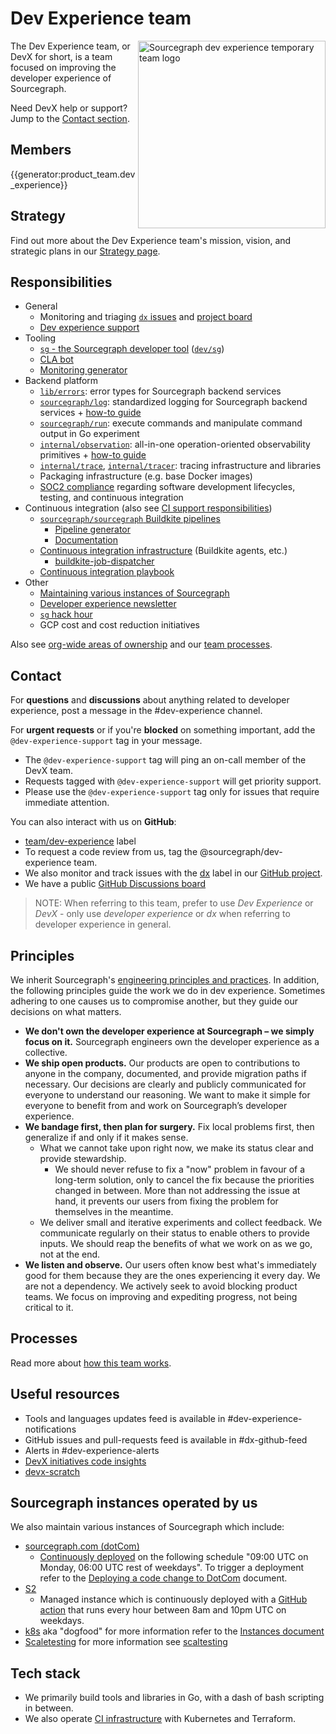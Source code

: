 # Dev Experience team

<img align="right" src="https://user-images.githubusercontent.com/23356519/166327839-472252c9-e3aa-460e-8c11-5655b0451ae2.png" height="300" alt="Sourcegraph dev experience temporary team logo"></img>

The Dev Experience team, or DevX for short, is a team focused on improving the developer experience of Sourcegraph.

Need DevX help or support? Jump to the [Contact section](#contact).

## Members

{{generator:product_team.dev_experience}}

## Strategy

Find out more about the Dev Experience team's mission, vision, and strategic plans in our [Strategy page](../../../../strategy-goals/strategy/dev-experience/index.md).

## Responsibilities

- General
  - Monitoring and triaging [`dx` issues](https://github.com/sourcegraph/sourcegraph/issues?q=is%3Aissue+is%3Aopen+sort%3Aupdated-desc+label%3Adx) and [project board](processes.md#updating-the-dev-experience-project-board)
  - [Dev experience support](processes.md#support)
- Tooling
  - [`sg` - the Sourcegraph developer tool](https://docs.sourcegraph.com/dev/background-information/sg) ([`dev/sg`](https://sourcegraph.com/github.com/sourcegraph/sourcegraph/-/tree/dev/sg))
  - [CLA bot](https://github.com/sourcegraph/clabot-config)
  - [Monitoring generator](https://sourcegraph.com/github.com/sourcegraph/sourcegraph/-/tree/monitoring)
- Backend platform
  - [`lib/errors`](https://sourcegraph.com/github.com/sourcegraph/sourcegraph/-/tree/lib/errors): error types for Sourcegraph backend services
  - [`sourcegraph/log`](https://sourcegraph.com/github.com/sourcegraph/log/-/tree): standardized logging for Sourcegraph backend services + [how-to guide](https://docs.sourcegraph.com/dev/how-to/add_logging)
  - [`sourcegraph/run`](https://sourcegraph.com/github.com/sourcegraph/run/-/tree): execute commands and manipulate command output in Go experiment
  - [`internal/observation`](https://sourcegraph.com/github.com/sourcegraph/sourcegraph/-/tree/internal/observation): all-in-one operation-oriented observability primitives + [how-to guide](https://docs.sourcegraph.com/dev/how-to/add_observability)
  - [`internal/trace`](https://sourcegraph.com/github.com/sourcegraph/sourcegraph/-/tree/internal/trace), [`internal/tracer`](https://sourcegraph.com/github.com/sourcegraph/sourcegraph/-/tree/internal/tracer): tracing infrastructure and libraries
  - Packaging infrastructure (e.g. base Docker images)
  - [SOC2 compliance](https://sourcegraph.com/notebooks/Tm90ZWJvb2s6NjA=) regarding software development lifecycles, testing, and continuous integration
- Continuous integration (also see [CI support responsibilities](processes.md#ci-support-responsibilities))
  - [`sourcegraph/sourcegraph` Buildkite pipelines](https://docs.sourcegraph.com/dev/background-information/continuous_integration#buildkite-pipelines)
    - [Pipeline generator](https://sourcegraph.com/github.com/sourcegraph/sourcegraph/-/tree/enterprise/dev/ci)
    - [Documentation](https://docs.sourcegraph.com/dev/background-information/ci)
  - [Continuous integration infrastructure](../../dev/tools/infrastructure/ci/index.md) (Buildkite agents, etc.)
    - [buildkite-job-dispatcher](../../dev/tools/infrastructure/ci/index.md#buildkite-job-dispatcher)
  - [Continuous integration playbook](../../dev/process/incidents/playbooks/ci.md)
- Other
  - [Maintaining various instances of Sourcegraph](#sourcegraph-instances-operated-by-us)
  - [Developer experience newsletter](./newsletter.md)
  - [`sg` hack hour](processes.md#sg-hack-hour)
  - GCP cost and cost reduction initiatives

Also see [org-wide areas of ownership](../../dev/process/engineering_ownership.md#developer-experience) and our [team processes](processes.md).

## Contact

For **questions** and **discussions** about anything related to developer experience, post a message in the #dev-experience channel.

For **urgent requests** or if you're **blocked** on something important, add the `@dev-experience-support` tag in your message.

- The `@dev-experience-support` tag will ping an on-call member of the DevX team.
- Requests tagged with `@dev-experience-support` will get priority support.
- Please use the `@dev-experience-support` tag only for issues that require immediate attention.

You can also interact with us on **GitHub**:

- [team/dev-experience](https://github.com/sourcegraph/sourcegraph/labels/team%2Fdev-experience) label
- To request a code review from us, tag the @sourcegraph/dev-experience team.
- We also monitor and track issues with the [dx](https://github.com/sourcegraph/sourcegraph/labels/dx) label in our [GitHub project](processes.md#dev-experience-project).
- We have a public [GitHub Discussions board](https://github.com/sourcegraph/sourcegraph/discussions/categories/developer-experience)

> NOTE: When referring to this team, prefer to use _Dev Experience_ or _DevX_ - only use _developer experience_ or _dx_ when referring to developer experience in general.

## Principles

We inherit Sourcegraph's [engineering principles and practices](../../dev/process/principles-and-practices.md). In addition, the following principles guide the work we do in dev experience. Sometimes adhering to one causes us to compromise another, but they guide our decisions on what matters.

- **We don't own the developer experience at Sourcegraph – we simply focus on it.** Sourcegraph engineers own the developer experience as a collective.
- **We ship open products.** Our products are open to contributions to anyone in the company, documented, and provide migration paths if necessary. Our decisions are clearly and publicly communicated for everyone to understand our reasoning. We want to make it simple for everyone to benefit from and work on Sourcegraph’s developer experience.
- **We bandage first, then plan for surgery.** Fix local problems first, then generalize if and only if it makes sense.
  - What we cannot take upon right now, we make its status clear and provide stewardship.
    - We should never refuse to fix a "now" problem in favour of a long-term solution, only to cancel the fix because the priorities changed in between. More than not addressing the issue at hand, it prevents our users from fixing the problem for themselves in the meantime.
  - We deliver small and iterative experiments and collect feedback. We communicate regularly on their status to enable others to provide inputs. We should reap the benefits of what we work on as we go, not at the end.
- **We listen and observe.** Our users often know best what's immediately good for them because they are the ones experiencing it every day.
  We are not a dependency. We actively seek to avoid blocking product teams. We focus on improving and expediting progress, not being critical to it.

## Processes

Read more about [how this team works](./processes.md).

## Useful resources

- Tools and languages updates feed is available in #dev-experience-notifications
- GitHub issues and pull-requests feed is available in #dx-github-feed
- Alerts in #dev-experience-alerts
- [DevX initiatives code insights](https://k8s.sgdev.org/insights/dashboards/ZGFzaGJvYXJkOnsiSWRUeXBlIjoiY3VzdG9tIiwiQXJnIjo3MjcyNTV9)
- [devx-scratch](processes.md#devx-scratch)

## Sourcegraph instances operated by us

We also maintain various instances of Sourcegraph which include:

- [sourcegraph.com (dotCom)](https://sourcegraph.com)
  - [Continuously deployed](../../dev/process/deployments/index.md#continuous-deployment-process) on the following schedule "09:00 UTC on Monday, 06:00 UTC rest of weekdays". To trigger a deployment refer to the [Deploying a code change to DotCom](../devops/deploy-code-change.md) document.
- [S2](https://sourcegraph.sourcegraph.com)
  - Managed instance which is continuously deployed with a [GitHub action](https://github.com/sourcegraph/deploy-sourcegraph-managed/blob/main/.github/workflows/upgrade-sourcegraph.yaml) that runs every hour between 8am and 10pm UTC on weekdays.
- [k8s](https://k8s.sgdev.com) aka "dogfood" for more information refer to the [Instances document](../../dev/process/deployments/instances.md)
- [Scaletesting](https://scaletesting.sgdev.org) for more information see [scaltesting](../../dev/tools/scaletesting.md)

## Tech stack

- We primarily build tools and libraries in Go, with a dash of bash scripting in between.
- We also operate [CI infrastructure](../../dev/tools/infrastructure/ci/index.md) with Kubernetes and Terraform.
